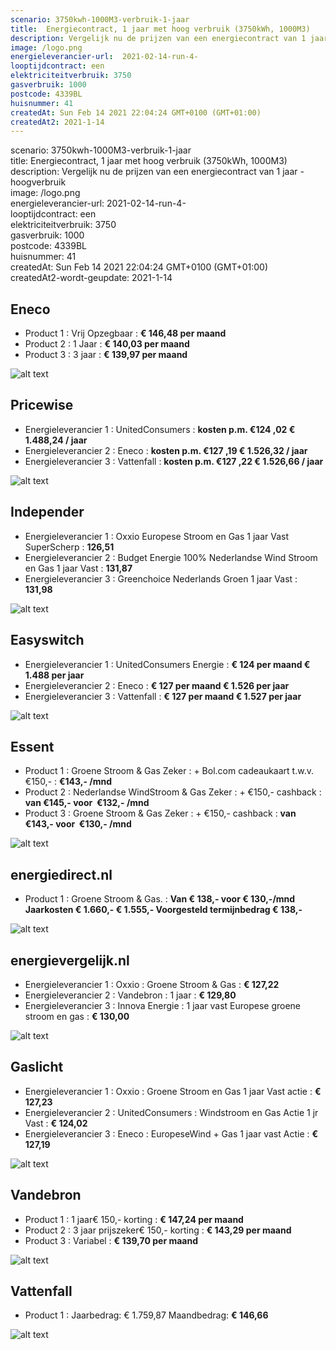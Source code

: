 ```yaml
---
scenario: 3750kwh-1000M3-verbruik-1-jaar  
title:  Energiecontract, 1 jaar met hoog verbruik (3750kWh, 1000M3)  
description: Vergelijk nu de prijzen van een energiecontract van 1 jaar - hoogverbruik  
image: /logo.png  
energieleverancier-url:  2021-02-14-run-4-  
looptijdcontract: een  
elektriciteitverbruik: 3750  
gasverbruik: 1000  
postcode: 4339BL  
huisnummer: 41  
createdAt: Sun Feb 14 2021 22:04:24 GMT+0100 (GMT+01:00)  
createdAt2: 2021-1-14  
---
```

scenario: 3750kwh-1000M3-verbruik-1-jaar  
title:  Energiecontract, 1 jaar met hoog verbruik (3750kWh, 1000M3)  
description: Vergelijk nu de prijzen van een energiecontract van 1 jaar - hoogverbruik  
image: /logo.png  
energieleverancier-url:  2021-02-14-run-4-  
looptijdcontract: een  
elektriciteitverbruik: 3750  
gasverbruik: 1000  
postcode: 4339BL  
huisnummer: 41  
createdAt: Sun Feb 14 2021 22:04:24 GMT+0100 (GMT+01:00)  
createdAt2-wordt-geupdate: 2021-1-14  

## Eneco    
   
- Product 1 :  Vrij Opzegbaar  : **€ 146,48 per maand**  
- Product 2 :  1 Jaar : **€ 140,03 per maand**   
- Product 3 :  3 jaar :  **€ 139,97 per maand**  
 
![alt text](/img/el/eneco-3750kwh-1000M3-verbruik-1-jaar-week6.png "Vergelijk energietarieven Eneco")
## Pricewise    
    
- Energieleverancier 1 :  UnitedConsumers  :  **kosten p.m. €124 ,02 € 1.488,24 / jaar**  
- Energieleverancier 2 :  Eneco :  **kosten p.m. €127 ,19 € 1.526,32 / jaar**  
- Energieleverancier 3 :  Vattenfall :  **kosten p.m. €127 ,22 € 1.526,66 / jaar** 
 
![alt text](/img/el/pricewise-3750kwh-1000M3-verbruik-1-jaar-week6.png "Vergelijk energietarieven Pricewise")
## Independer    
  
- Energieleverancier 1 :  Oxxio Europese Stroom en Gas 1 jaar Vast SuperScherp  :  **126,51**  
- Energieleverancier 2 :  Budget Energie 100% Nederlandse Wind Stroom en Gas 1 jaar Vast :  **131,87**  
- Energieleverancier 3 :  Greenchoice Nederlands Groen 1 jaar Vast :  **131,98**  

 
![alt text](/img/el/independer-3750kwh-1000M3-verbruik-1-jaar-week6.png "Vergelijk energietarieven Independer")
## Easyswitch    
 
- Energieleverancier 1 :  UnitedConsumers Energie  : **€ 124 per maand € 1.488 per jaar**   
- Energieleverancier 2 :  Eneco : **€ 127 per maand € 1.526 per jaar**  
- Energieleverancier 3 :  Vattenfall :  **€ 127 per maand € 1.527 per jaar**   
 
![alt text](/img/el/easyswitch-3750kwh-1000M3-verbruik-1-jaar-week6.png "Vergelijk energietarieven Easyswitch")
## Essent    
  
- Product 1 :  Groene Stroom & Gas Zeker  : + Bol.com cadeaukaart t.w.v. €150,-  : **€143,- /mnd**  
- Product 2 :  Nederlandse WindStroom & Gas Zeker : + €150,- cashback  : **van €145,- voor  €132,- /mnd**  
- Product 3 :  Groene Stroom & Gas Zeker :  + €150,- cashback  : **van €143,- voor  €130,- /mnd**  
 

![alt text](/img/el/essent-3750kwh-1000M3-verbruik-1-jaar-week6.png "Vergelijk energietarieven Essent")
## energiedirect.nl    

- Product 1 :  Groene Stroom & Gas.  : **Van € 138,- voor € 130,-/mnd Jaarkosten € 1.660,- € 1.555,- Voorgesteld termijnbedrag € 138,-**  
 
![alt text](/img/el/energiedirect-3750kwh-1000M3-verbruik-1-jaar-week6.png "Vergelijk energietarieven energiedirect.nl")
## energievergelijk.nl    
   
- Energieleverancier 1 :  Oxxio  : Groene Stroom & Gas   : **€ 127,22**  
- Energieleverancier 2 :  Vandebron : 1 jaar   : **€ 129,80**  
- Energieleverancier 3 :  Innova Energie :  1 jaar vast Europese groene stroom en gas   : **€ 130,00**  
 
![alt text](/img/el/energievergelijk-3750kwh-1000M3-verbruik-1-jaar-week6.png "Vergelijk energietarieven energievergelijk.nl")
## Gaslicht    
  
- Energieleverancier 1 : Oxxio : Groene Stroom en Gas 1 jaar Vast actie : **€ 127,23**   
- Energieleverancier 2 : UnitedConsumers : Windstroom en Gas Actie 1 jr Vast : **€ 124,02**   
- Energieleverancier 3 : Eneco : EuropeseWind + Gas 1 jaar vast Actie : **€ 127,19**  

![alt text](/img/el/gaslicht-3750kwh-1000M3-verbruik-1-jaar-week6.png "Vergelijk energietarieven gaslicht")
## Vandebron    

- Product 1 :  1 jaar€ 150,- korting  :  **€ 147,24 per maand**   
- Product 2 :  3 jaar prijszeker€ 150,- korting :  **€ 143,29 per maand**  
- Product 3 :  Variabel :  **€ 139,70 per maand**   
 
![alt text](/img/el/vandebron-3750kwh-1000M3-verbruik-1-jaar-week6.png "Vergelijk energietarieven VandeBron")
## Vattenfall    
  
- Product 1 : Jaarbedrag: € 1.759,87  Maandbedrag: **€ 146,66**   

![alt text](/img/el/vattenfall-3750kwh-1000M3-verbruik-1-jaar-week6.png "Vergelijk energietarieven Vattenfall")